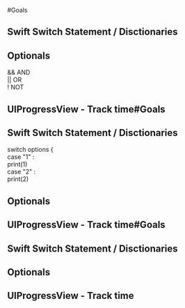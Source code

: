 #Goals

## Swift Switch Statement / Disctionaries


## Optionals
&& AND </br>
|| OR </br>
! NOT </br>

## UIProgressView - Track time#Goals

## Swift Switch Statement / Disctionaries
switch options { </br>
  case "1" : </br>
   print(1) </br>
  case "2" : </br>
   print(2) </br>
## Optionals


## UIProgressView - Track time#Goals

## Swift Switch Statement / Disctionaries


## Optionals


## UIProgressView - Track time
